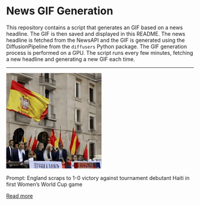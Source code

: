 # News GIF Generation
This repository contains a script that generates an GIF based on a news headline. The GIF is then saved and displayed in this README.
The news headline is fetched from the NewsAPI and the GIF is generated using the DiffusionPipeline from the `diffusers` Python package. The GIF generation process is performed on a GPU.
The script runs every few minutes, fetching a new headline and generating a new GIF each time.

---

![Generated GIF](output.gif?raw=true&v=1690126442)

Prompt: England scraps to 1-0 victory against tournament debutant Haiti in first Women’s World Cup game

[Read more](https://www.cnn.com/2023/07/22/football/england-haiti-womens-world-cup-2023-spt-intl/index.html)